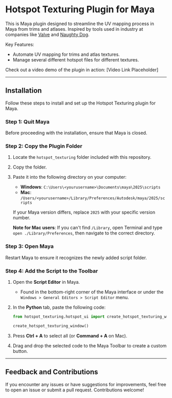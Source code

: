 # Hotspot Texturing Plugin for Maya

This is Maya plugin designed to streamline the UV mapping process in Maya from trims and atlases. Inspired by tools used in industry at companies like [Valve](https://developer.valvesoftware.com/wiki/Half-Life:_Alyx_Workshop_Tools/Level_Design/Hotspot_Texturing) and [Naughty Dog](https://www.artstation.com/artwork/qQGK6y).

Key Features:
- Automate UV mapping for trims and atlas textures.
- Manage several different hotspot files for different textures.

Check out a video demo of the plugin in action: [Video Link Placeholder]

---

## Installation

Follow these steps to install and set up the Hotspot Texturing plugin for Maya.

### Step 1: Quit Maya
Before proceeding with the installation, ensure that Maya is closed.

### Step 2: Copy the Plugin Folder
1. Locate the `hotspot_texturing` folder included with this repository.
2. Copy the folder.
3. Paste it into the following directory on your computer:
   - **Windows**: `C:\Users\<yourusername>\Documents\maya\2025\scripts`
   - **Mac**: `/Users/<yourusername>/Library/Preferences/Autodesk/maya/2025/scripts`

   If your Maya version differs, replace `2025` with your specific version number.
   
   **Note for Mac users**: If you can't find `/Library`, open Terminal and type `open ./Library/Preferences`, then navigate to the correct directory.

### Step 3: Open Maya
Restart Maya to ensure it recognizes the newly added script folder.

### Step 4: Add the Script to the Toolbar
1. Open the **Script Editor** in Maya.
   - Found in the bottom-right corner of the Maya interface or under the `Windows > General Editors > Script Editor` menu.
2. In the **Python** tab, paste the following code:

   ```python
   from hotspot_texturing.hotspot_ui import create_hotspot_texturing_window

   create_hotspot_texturing_window()
   ```

3. Press **Ctrl + A** to select all (or **Command + A** on Mac).
4. Drag and drop the selected code to the Maya Toolbar to create a custom button.

---

## Feedback and Contributions
If you encounter any issues or have suggestions for improvements, feel free to open an issue or submit a pull request. Contributions welcome!
